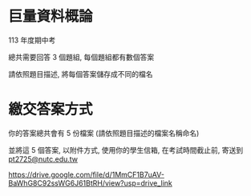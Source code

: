 # 巨量資料概論

113 年度期中考

總共需要回答 3 個題組, 每個題組都有數個答案

請依照題目描述, 將每個答案儲存成不同的檔名

# 繳交答案方式

你的答案總共會有 5 份檔案 (請依照題目描述的檔案名稱命名)

並將這 5 個答案, 以附件方式, 使用你的學生信箱, 在考試時間截止前, 寄送到 pt2725@nutc.edu.tw

https://drive.google.com/file/d/1MmCF1B7uAV-BaWhG8C92ssWG6J61BtRH/view?usp=drive_link
